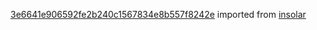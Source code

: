 [3e6641e906592fe2b240c1567834e8b557f8242e](https://github.com/insolar/insolar/commit/3e6641e906592fe2b240c1567834e8b557f8242e) imported from [insolar](https://github.com/insolar/insolar)
